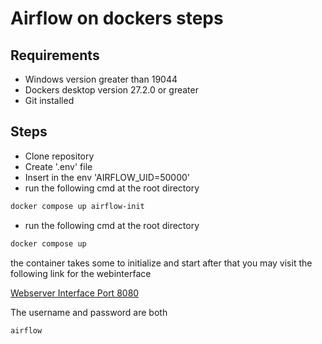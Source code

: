 # Airflow on dockers steps
## Requirements
- Windows version greater than 19044
- Dockers desktop version 27.2.0 or greater
- Git installed 
## Steps 
- Clone repository
- Create '.env' file
- Insert in the env 'AIRFLOW_UID=50000'
- run the following cmd at the root directory
```bash 
docker compose up airflow-init
```
- run the following cmd at the root directory
```bash
docker compose up
```
the container takes some to initialize and start after that you may visit the following link for the webinterface  

[Webserver Interface Port 8080](http://localhost:8080/)  

The username and password are both 
```text 
airflow
```

